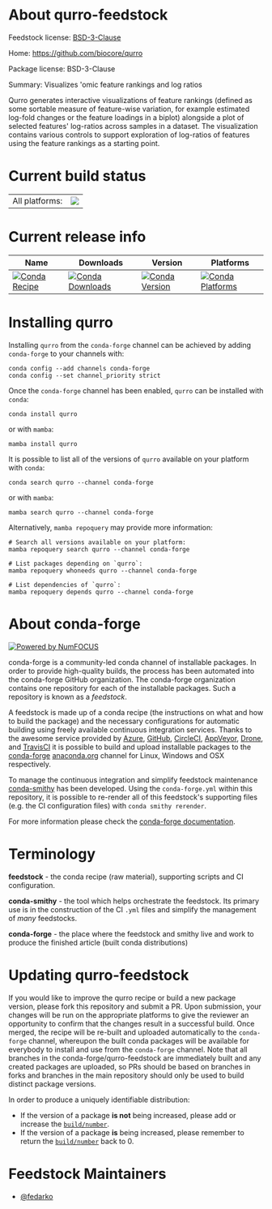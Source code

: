 About qurro-feedstock
=====================

Feedstock license: [BSD-3-Clause](https://github.com/conda-forge/qurro-feedstock/blob/main/LICENSE.txt)

Home: https://github.com/biocore/qurro

Package license: BSD-3-Clause

Summary: Visualizes 'omic feature rankings and log ratios

Qurro generates interactive visualizations of feature rankings (defined
as some sortable measure of feature-wise variation, for example estimated
log-fold changes or the feature loadings in a biplot) alongside a plot of
selected features' log-ratios across samples in a dataset. The
visualization contains various controls to support exploration of
log-ratios of features using the feature rankings as a starting point.


Current build status
====================


<table><tr><td>All platforms:</td>
    <td>
      <a href="https://dev.azure.com/conda-forge/feedstock-builds/_build/latest?definitionId=9417&branchName=main">
        <img src="https://dev.azure.com/conda-forge/feedstock-builds/_apis/build/status/qurro-feedstock?branchName=main">
      </a>
    </td>
  </tr>
</table>

Current release info
====================

| Name | Downloads | Version | Platforms |
| --- | --- | --- | --- |
| [![Conda Recipe](https://img.shields.io/badge/recipe-qurro-green.svg)](https://anaconda.org/conda-forge/qurro) | [![Conda Downloads](https://img.shields.io/conda/dn/conda-forge/qurro.svg)](https://anaconda.org/conda-forge/qurro) | [![Conda Version](https://img.shields.io/conda/vn/conda-forge/qurro.svg)](https://anaconda.org/conda-forge/qurro) | [![Conda Platforms](https://img.shields.io/conda/pn/conda-forge/qurro.svg)](https://anaconda.org/conda-forge/qurro) |

Installing qurro
================

Installing `qurro` from the `conda-forge` channel can be achieved by adding `conda-forge` to your channels with:

```
conda config --add channels conda-forge
conda config --set channel_priority strict
```

Once the `conda-forge` channel has been enabled, `qurro` can be installed with `conda`:

```
conda install qurro
```

or with `mamba`:

```
mamba install qurro
```

It is possible to list all of the versions of `qurro` available on your platform with `conda`:

```
conda search qurro --channel conda-forge
```

or with `mamba`:

```
mamba search qurro --channel conda-forge
```

Alternatively, `mamba repoquery` may provide more information:

```
# Search all versions available on your platform:
mamba repoquery search qurro --channel conda-forge

# List packages depending on `qurro`:
mamba repoquery whoneeds qurro --channel conda-forge

# List dependencies of `qurro`:
mamba repoquery depends qurro --channel conda-forge
```


About conda-forge
=================

[![Powered by
NumFOCUS](https://img.shields.io/badge/powered%20by-NumFOCUS-orange.svg?style=flat&colorA=E1523D&colorB=007D8A)](https://numfocus.org)

conda-forge is a community-led conda channel of installable packages.
In order to provide high-quality builds, the process has been automated into the
conda-forge GitHub organization. The conda-forge organization contains one repository
for each of the installable packages. Such a repository is known as a *feedstock*.

A feedstock is made up of a conda recipe (the instructions on what and how to build
the package) and the necessary configurations for automatic building using freely
available continuous integration services. Thanks to the awesome service provided by
[Azure](https://azure.microsoft.com/en-us/services/devops/), [GitHub](https://github.com/),
[CircleCI](https://circleci.com/), [AppVeyor](https://www.appveyor.com/),
[Drone](https://cloud.drone.io/welcome), and [TravisCI](https://travis-ci.com/)
it is possible to build and upload installable packages to the
[conda-forge](https://anaconda.org/conda-forge) [anaconda.org](https://anaconda.org/)
channel for Linux, Windows and OSX respectively.

To manage the continuous integration and simplify feedstock maintenance
[conda-smithy](https://github.com/conda-forge/conda-smithy) has been developed.
Using the ``conda-forge.yml`` within this repository, it is possible to re-render all of
this feedstock's supporting files (e.g. the CI configuration files) with ``conda smithy rerender``.

For more information please check the [conda-forge documentation](https://conda-forge.org/docs/).

Terminology
===========

**feedstock** - the conda recipe (raw material), supporting scripts and CI configuration.

**conda-smithy** - the tool which helps orchestrate the feedstock.
                   Its primary use is in the construction of the CI ``.yml`` files
                   and simplify the management of *many* feedstocks.

**conda-forge** - the place where the feedstock and smithy live and work to
                  produce the finished article (built conda distributions)


Updating qurro-feedstock
========================

If you would like to improve the qurro recipe or build a new
package version, please fork this repository and submit a PR. Upon submission,
your changes will be run on the appropriate platforms to give the reviewer an
opportunity to confirm that the changes result in a successful build. Once
merged, the recipe will be re-built and uploaded automatically to the
`conda-forge` channel, whereupon the built conda packages will be available for
everybody to install and use from the `conda-forge` channel.
Note that all branches in the conda-forge/qurro-feedstock are
immediately built and any created packages are uploaded, so PRs should be based
on branches in forks and branches in the main repository should only be used to
build distinct package versions.

In order to produce a uniquely identifiable distribution:
 * If the version of a package **is not** being increased, please add or increase
   the [``build/number``](https://docs.conda.io/projects/conda-build/en/latest/resources/define-metadata.html#build-number-and-string).
 * If the version of a package **is** being increased, please remember to return
   the [``build/number``](https://docs.conda.io/projects/conda-build/en/latest/resources/define-metadata.html#build-number-and-string)
   back to 0.

Feedstock Maintainers
=====================

* [@fedarko](https://github.com/fedarko/)

